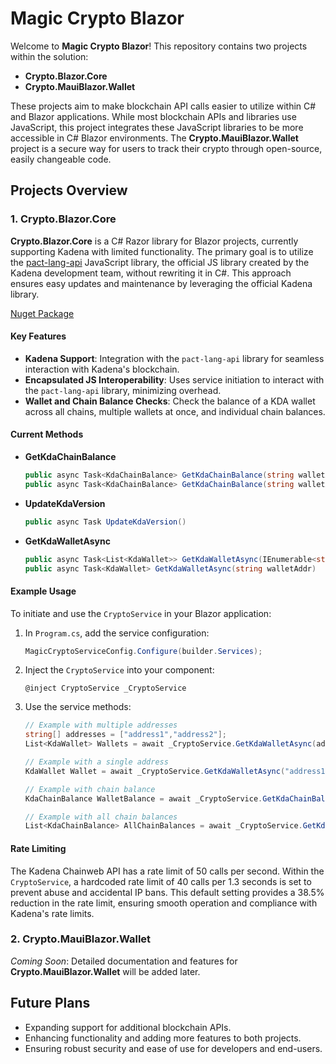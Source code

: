 # Magic Crypto Blazor

Welcome to **Magic Crypto Blazor**! This repository contains two projects within the solution:

- **Crypto.Blazor.Core**
- **Crypto.MauiBlazor.Wallet**

These projects aim to make blockchain API calls easier to utilize within C# and Blazor applications. While most blockchain APIs and libraries use JavaScript, this project integrates these JavaScript libraries to be more accessible in C# Blazor environments. The **Crypto.MauiBlazor.Wallet** project is a secure way for users to track their crypto through open-source, easily changeable code.

## Projects Overview

### 1. Crypto.Blazor.Core

**Crypto.Blazor.Core** is a C# Razor library for Blazor projects, currently supporting Kadena with limited functionality. The primary goal is to utilize the [pact-lang-api](https://www.npmjs.com/package/pact-lang-api) JavaScript library, the official JS library created by the Kadena development team, without rewriting it in C#. This approach ensures easy updates and maintenance by leveraging the official Kadena library.

[Nuget Package](https://www.nuget.org/packages/Crypto.Blazor.Core)

#### Key Features

- **Kadena Support**: Integration with the `pact-lang-api` library for seamless interaction with Kadena's blockchain.
- **Encapsulated JS Interoperability**: Uses service initiation to interact with the `pact-lang-api` library, minimizing overhead.
- **Wallet and Chain Balance Checks**: Check the balance of a KDA wallet across all chains, multiple wallets at once, and individual chain balances.

#### Current Methods

- **GetKdaChainBalance**
    ```cs
    public async Task<KdaChainBalance> GetKdaChainBalance(string walletAddr, int chainId)
    public async Task<KdaChainBalance> GetKdaChainBalance(string walletAddr, string chainIdString)
    ```

- **UpdateKdaVersion**
    ```cs
    public async Task UpdateKdaVersion()
    ```

- **GetKdaWalletAsync**
    ```cs
    public async Task<List<KdaWallet>> GetKdaWalletAsync(IEnumerable<string> walletAddr)
    public async Task<KdaWallet> GetKdaWalletAsync(string walletAddr)
    ```

#### Example Usage

To initiate and use the `CryptoService` in your Blazor application:

1. In `Program.cs`, add the service configuration:
    ```cs
    MagicCryptoServiceConfig.Configure(builder.Services);
    ```

2. Inject the `CryptoService` into your component:
    ```razor
    @inject CryptoService _CryptoService
    ```

3. Use the service methods:
    ```cs
    // Example with multiple addresses
    string[] addresses = ["address1","address2"];
    List<KdaWallet> Wallets = await _CryptoService.GetKdaWalletAsync(addresses);

    // Example with a single address
    KdaWallet Wallet = await _CryptoService.GetKdaWalletAsync("address1");

    // Example with chain balance
    KdaChainBalance WalletBalance = await _CryptoService.GetKdaChainBalance("address1", 2);

    // Example with all chain balances
    List<KdaChainBalance> AllChainBalances = await _CryptoService.GetKdaAllChainBalancesAsync("address1");
    ```

#### Rate Limiting

The Kadena Chainweb API has a rate limit of 50 calls per second. Within the `CryptoService`, a hardcoded rate limit of 40 calls per 1.3 seconds is set to prevent abuse and accidental IP bans. This default setting provides a 38.5% reduction in the rate limit, ensuring smooth operation and compliance with Kadena's rate limits.

### 2. Crypto.MauiBlazor.Wallet

*Coming Soon*: Detailed documentation and features for **Crypto.MauiBlazor.Wallet** will be added later.

## Future Plans

- Expanding support for additional blockchain APIs.
- Enhancing functionality and adding more features to both projects.
- Ensuring robust security and ease of use for developers and end-users.
